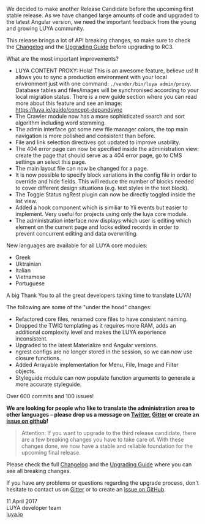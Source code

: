 We decided to make another Release Candidate before the upcoming first stable release. As we have changed large amounts of code and upgraded to the latest Angular version, we need the important feedback from the young and growing LUYA community.

This release brings a lot of API breaking changes, so make sure to check the [Changelog](https://github.com/luyadev/luya/blob/master/CHANGELOG.md) and the [Upgrading Guide](https://luya.io/guide/install-upgrade) before upgrading to RC3.

What are the most important improvements?

+ LUYA CONTENT PROXY: Hola! This is an awesome feature, believe us! It allows you to sync a production environment with your local environment just with one command: `./vendor/bin/luya admin/proxy`. Database tables and files/images will be synchronised according to your local migration status. There is a new guide section where you can read more about this feature and see an image: https://luya.io/guide/concept-depandsync
+ The Crawler module now has a more sophisticated search and sort algorithm including word stemming.
+ The admin interface got some new file manager colors, the top main navigation is more polished and consistent than before.
+ File and link selection directives got updated to improve usability.
+ The 404 error page can now be specified inside the administration view: create the page that should serve as a 404 error page, go to CMS settings an select this page.
+ The main layout file can now be changed for a page.
+ It is now possible to specify block variations in the config file in order to override and hide fields. This will reduce the number of blocks needed to cover different design situations (e.g. text styles in the text block).
+ The Toggle Status ngRest plugin can now be directly toggled inside the list view.
+ Added a hook component which is similiar to Yii events but easier to implement. Very useful for projects using only the luya core module.
+ The administration interface now displays which user is editing which element on the current page and locks edited records in order to prevent concurrent editing and data overwriting.

New languages are available for all LUYA core modules:

+ Greek
+ Uktrainian
+ Italian
+ Vietnamese
+ Portuguese

A big Thank You to all the great developers taking time to translate LUYA!

The following are some of the "under the hood" changes:

+ Refactored core files, renamed core files to have consistent naming.
+ Dropped the TWIG templating as it requires more RAM, adds an additional complexity level and makes the LUYA experience inconsistent.
+ Upgraded to the latest Materialize and Angular versions.
+ ngrest configs are no longer stored in the session, so we can now use closure functions.
+ Added Arrayable implementation for Menu, File, Image and Filter objects.
+ Styleguide module can now populate function arguments to generate a more accurate styleguide.

Over 600 commits and 100 issues!

**We are looking for people who like to translate the administration area to other languages – please drop us a message on [Twitter](https://twitter.com/luyadev), [Gitter](https://gitter.im/luyadev/luya) or create an [issue on github](https://github.com/luyadev/luya/issues)!**

> Attention: If you want to upgrade to the third release candidate, there are a few breaking changes you have to take care of. With these changes done, we now have a stable and reliable foundation for the upcoming final release.

Please check the full [Changelog](https://github.com/luyadev/luya/blob/master/CHANGELOG.md) and the [Upgrading Guide](https://luya.io/guide/install-upgrade) where you can see all breaking changes.

If you have any problems or questions regarding the upgrade process, don't hesitate to contact us on [Gitter](https://gitter.im/luyadev/luya) or to create an [issue on GitHub](https://github.com/luyadev/luya/issues).

11 April 2017  
LUYA developer team  
[luya.io](https://luya.io)
